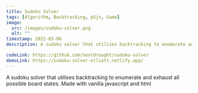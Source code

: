 ```yaml
---
title: Sudoku Solver
tags: [Algorithm, Backtracking, p5js, Game]
image:
  src: /images/sudoku-solver.png
  alt: ""
timestamp: 2022-03-06
description: A sudoku solver that utilises backtracking to enumerate and exhaust all possible board states.

codeLink: https://github.com/nextdrought/sudoku-solver
demoLink: https://sudoku-solver-elliott.netlify.app/
---
```


A sudoku solver that utilises backtracking to enumerate and exhaust all possible board states.
Made with vanilla javascript and html
